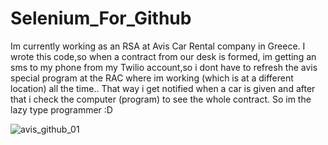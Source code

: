 # Selenium_For_Github
Im currently working as an RSA at Avis Car Rental company in Greece. I wrote this code,so when a contract from our desk is formed, im getting an sms to my phone
from my Twilio account,so i dont have to refresh the avis special program at the RAC where im working (which is at a different location) all the time..
That way i get notified when a car is given and after that i check the computer (program) to see the whole contract. So im the lazy type programmer :D

![avis_github_01](https://user-images.githubusercontent.com/101247386/178094427-d61a7997-8d38-436f-bf5c-1565fafa02ba.png)
